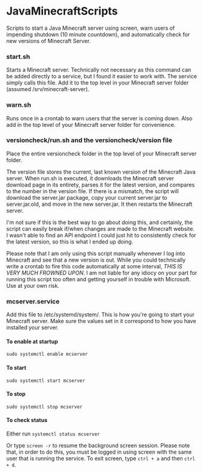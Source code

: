 # JavaMinecraftScripts
Scripts to start a Java Minecraft server using screen, warn users of impending shutdown (10 minute countdown), and automatically check for new versions of Minecraft Server.

### start.sh

Starts a Minecraft server. Technically not necessary as this command can be added directly to a service, but I found it easier to work with. The service simply calls this file. Add it to the top level in your Minecraft server folder (assumed /srv/minecraft-server).

### warn.sh

Runs once in a crontab to warn users that the server is coming down. Also add in the top level of your Minecraft server folder for convenience.


### versioncheck/run.sh and the versioncheck/version file

Place the entire versioncheck folder in the top level of your Minecraft server folder.

The version file stores the current, last known version of the Minecraft Java server. When run.sh is executed, it downloads the Minecraft server download page in its entirety, parses it for the latest version, and compares to the number in the version file. If there is a mismatch, the script will download the server.jar package, copy your current server.jar to server.jar.old, and move in the new server.jar. It then restarts the Minecraft server.

I'm not sure if this is the best way to go about doing this, and certainly, the script can easily break if/when changes are made to the Minecraft website. I wasn't able to find an API endpoint I could just hit to consistently check for the latest version, so this is what I ended up doing. 

Please note that I am only using this script manually whenever I log into Minecraft and see that a new version is out. While you could technically write a crontab to fire this code automatically at some interval, *THIS IS VERY MUCH FROWNED UPON*. I am not liable for any idiocy on your part for running this script too often and getting yourself in trouble with Microsoft. Use at your own risk.

### mcserver.service

Add this file to /etc/systemd/system/. This is how you're going to start your Minecraft server. Make sure the values set in it correspond to how you have installed your server.

#### To enable at startup

`sudo systemctl enable mcserver`

#### To start

`sudo systemctl start mcserver`

#### To stop

`sudo systemctl stop mcserver`

#### To check status

Either run `systemctl status mcserver`

Or type `screen -r` to resume the background screen session. Please note that, in order to do this, you must be logged in using screen with the same user that is running the service. To exit screen, type `ctrl + a` and then `ctrl + d`.
